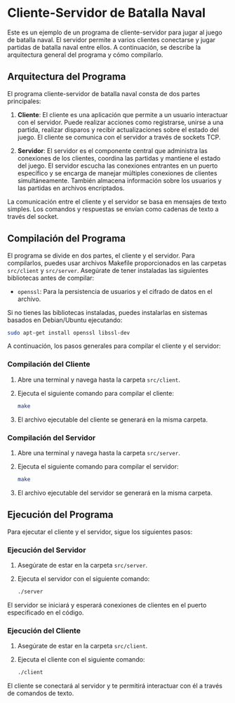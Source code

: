 # Cliente-Servidor de Batalla Naval

Este es un ejemplo de un programa de cliente-servidor para jugar al juego de batalla naval. El servidor permite a varios clientes conectarse y jugar partidas de batalla naval entre ellos. A continuación, se describe la arquitectura general del programa y cómo compilarlo.

## Arquitectura del Programa

El programa cliente-servidor de batalla naval consta de dos partes principales:

1. **Cliente**: El cliente es una aplicación que permite a un usuario interactuar con el servidor. Puede realizar acciones como registrarse, unirse a una partida, realizar disparos y recibir actualizaciones sobre el estado del juego. El cliente se comunica con el servidor a través de sockets TCP.

2. **Servidor**: El servidor es el componente central que administra las conexiones de los clientes, coordina las partidas y mantiene el estado del juego. El servidor escucha las conexiones entrantes en un puerto específico y se encarga de manejar múltiples conexiones de clientes simultáneamente. También almacena información sobre los usuarios y las partidas en archivos encriptados.

La comunicación entre el cliente y el servidor se basa en mensajes de texto simples. Los comandos y respuestas se envían como cadenas de texto a través del socket.

## Compilación del Programa

El programa se divide en dos partes, el cliente y el servidor. Para compilarlos, puedes usar archivos Makefile proporcionados en las carpetas `src/client` y `src/server`. Asegúrate de tener instaladas las siguientes bibliotecas antes de compilar:

- `openssl`: Para la persistencia de usuarios y el cifrado de datos en el archivo.

Si no tienes las bibliotecas instaladas, puedes instalarlas en sistemas basados en Debian/Ubuntu ejecutando:

```bash
sudo apt-get install openssl libssl-dev
```

A continuación, los pasos generales para compilar el cliente y el servidor:

### Compilación del Cliente

1. Abre una terminal y navega hasta la carpeta `src/client`.

2. Ejecuta el siguiente comando para compilar el cliente:

   ```bash
   make
   ```

3. El archivo ejecutable del cliente se generará en la misma carpeta.

### Compilación del Servidor

1. Abre una terminal y navega hasta la carpeta `src/server`.

2. Ejecuta el siguiente comando para compilar el servidor:

   ```bash
   make
   ```

3. El archivo ejecutable del servidor se generará en la misma carpeta.

## Ejecución del Programa

Para ejecutar el cliente y el servidor, sigue los siguientes pasos:

### Ejecución del Servidor

1. Asegúrate de estar en la carpeta `src/server`.

2. Ejecuta el servidor con el siguiente comando:

   ```bash
   ./server
   ```

El servidor se iniciará y esperará conexiones de clientes en el puerto especificado en el código.

### Ejecución del Cliente

1. Asegúrate de estar en la carpeta `src/client`.

2. Ejecuta el cliente con el siguiente comando:

   ```bash
   ./client
   ```

El cliente se conectará al servidor y te permitirá interactuar con él a través de comandos de texto.
